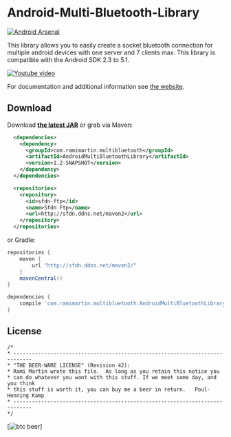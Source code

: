 # Android-Multi-Bluetooth-Library

[![Android Arsenal](https://img.shields.io/badge/Android%20Arsenal-Android%20Multi%20Bluetooth%20Library-green.svg?style=flat)](https://android-arsenal.com/details/1/1954)

This library allows you to easily create a socket bluetooth connection for multiple android devices with one server and 7 clients max. This library is compatible with the Android SDK 2.3 to 5.1.

[![Youtube video](http://img.youtube.com/vi/svzu2qd_fOo/0.jpg)](http://www.youtube.com/watch?v=svzu2qd_fOo)

For documentation and additional information see [the website][1].

Download
--------
Download __[the latest JAR][2]__  or grab via Maven:
```xml
  <dependencies>
    <dependency>
      <groupId>com.ramimartin.multibluetooth</groupId>
      <artifactId>AndroidMultiBluetoothLibrary</artifactId>
      <version>1.2-SNAPSHOT</version>
    </dependency>
  </dependencies>

  <repositories>
    <repository>
      <id>sfdn-ftp</id>
      <name>Sfdn Ftp</name>
      <url>http://sfdn.ddns.net/maven2</url>
    </repository>
  </repositories>
```
or Gradle:
```groovy
repositories {
    maven {
        url "http://sfdn.ddns.net/maven2/"
    }
    mavenCentral()
}

dependencies {
    compile 'com.ramimartin.multibluetooth:AndroidMultiBluetoothLibrary:1.2-SNAPSHOT'
}

```
License
-------
    
    /*
    * ----------------------------------------------------------------------------
    * "THE BEER-WARE LICENSE" (Revision 42):
    * Rami Martin wrote this file.  As long as you retain this notice you
    * can do whatever you want with this stuff. If we meet some day, and you think
    * this stuff is worth it, you can buy me a beer in return.   Poul-Henning Kamp
    * ----------------------------------------------------------------------------
    */

[![btc beer](http://arissa34.github.io/Android-Multi-Bluetooth-Library/images/btc/btc_beer.png)]

[1]: http://arissa34.github.io/Android-Multi-Bluetooth-Library/
[2]: http://88.183.83.139/maven2/com/ramimartin/multibluetooth/AndroidMultiBluetoothLibrary/1.2-SNAPSHOT/AndroidMultiBluetoothLibrary-1.2-20151005.002436-2.jar

